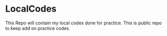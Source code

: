 # LocalCodes
This Repo will contain my local codes done for practice.
This is public repo to keep add on practice codes.
